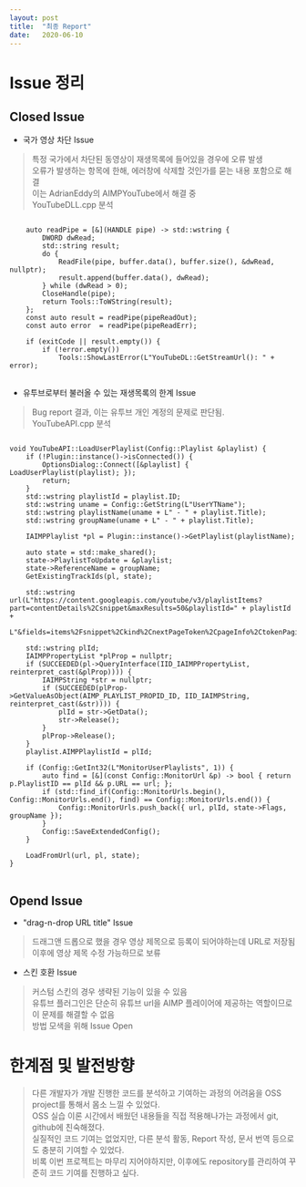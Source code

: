 ```yaml
---
layout: post
title:  "최종 Report"
date:   2020-06-10
---
```


# Issue 정리

## Closed Issue

+ 국가 영상 차단 Issue
> 특정 국가에서 차단된 동영상이 재생목록에 들어있을 경우에 오류 발생<br>
> 오류가 발생하는 항목에 한해, 에러창에 삭제할 것인가를 묻는 내용 포함으로 해결<br>
> 이는 AdrianEddy의 AIMPYouTube에서 해결 중<br>
> YouTubeDLL.cpp 분석<br>
<pre>
<code>
    auto readPipe = [&](HANDLE pipe) -> std::wstring {
        DWORD dwRead;
        std::string result;
        do {
            ReadFile(pipe, buffer.data(), buffer.size(), &dwRead, nullptr);
            result.append(buffer.data(), dwRead);
        } while (dwRead > 0);
        CloseHandle(pipe);
        return Tools::ToWString(result);
    };
    const auto result = readPipe(pipeReadOut);
    const auto error  = readPipe(pipeReadErr);

    if (exitCode || result.empty()) {
        if (!error.empty())
            Tools::ShowLastError(L"YouTubeDL::GetStreamUrl(): " + error);
</code>
</pre>

+ 유투브로부터 불러올 수 있는 재생목록의 한계 Issue
> Bug report 결과, 이는 유투브 개인 계정의 문제로 판단됨.<br>
> YouTubeAPI.cpp 분석<br>
<pre>
<code>
void YouTubeAPI::LoadUserPlaylist(Config::Playlist &playlist) {
    if (!Plugin::instance()->isConnected()) {
        OptionsDialog::Connect([&playlist] { LoadUserPlaylist(playlist); });
        return;
    }
    std::wstring playlistId = playlist.ID;
    std::wstring uname = Config::GetString(L"UserYTName");
    std::wstring playlistName(uname + L" - " + playlist.Title);
    std::wstring groupName(uname + L" - " + playlist.Title);

    IAIMPPlaylist *pl = Plugin::instance()->GetPlaylist(playlistName);

    auto state = std::make_shared<LoadingState>();
    state->PlaylistToUpdate = &playlist;
    state->ReferenceName = groupName;
    GetExistingTrackIds(pl, state);

    std::wstring url(L"https://content.googleapis.com/youtube/v3/playlistItems?part=contentDetails%2Csnippet&maxResults=50&playlistId=" + playlistId +
                     L"&fields=items%2Fsnippet%2Ckind%2CnextPageToken%2CpageInfo%2CtokenPagination");

    std::wstring plId;
    IAIMPPropertyList *plProp = nullptr;
    if (SUCCEEDED(pl->QueryInterface(IID_IAIMPPropertyList, reinterpret_cast<void **>(&plProp)))) {
        IAIMPString *str = nullptr;
        if (SUCCEEDED(plProp->GetValueAsObject(AIMP_PLAYLIST_PROPID_ID, IID_IAIMPString, reinterpret_cast<void **>(&str)))) {
            plId = str->GetData();
            str->Release();
        }
        plProp->Release();
    }
    playlist.AIMPPlaylistId = plId;

    if (Config::GetInt32(L"MonitorUserPlaylists", 1)) {
        auto find = [&](const Config::MonitorUrl &p) -> bool { return p.PlaylistID == plId && p.URL == url; };
        if (std::find_if(Config::MonitorUrls.begin(), Config::MonitorUrls.end(), find) == Config::MonitorUrls.end()) {
            Config::MonitorUrls.push_back({ url, plId, state->Flags, groupName });
        }
        Config::SaveExtendedConfig();
    }

    LoadFromUrl(url, pl, state);
}
</code>
</pre>

## Opend Issue

+ "drag-n-drop URL title" Issue
> 드래그앤 드롭으로 했을 경우 영상 제목으로 등록이 되어야하는데 URL로 저장됨<br>
> 이후에 영상 제목 수정 가능하므로 보류<br>

+ 스킨 호환 Issue
> 커스텀 스킨의 경우 생략된 기능이 있을 수 있음<br>
> 유튜브 플러그인은 단순히 유튜브 url을 AIMP 플레이어에 제공하는 역할이므로 이 문제를 해결할 수 없음<br>
> 방법 모색을 위해 Issue Open<br>

# 한계점 및 발전방향
> 다른 개발자가 개발 진행한 코드를 분석하고 기여하는 과정의 어려움을 OSS project를 통해서 몸소 느낄 수 있었다.<br>
> OSS 실습 이론 시간에서 배웠던 내용들을 직접 적용해나가는 과정에서 git, github에 친숙해졌다.<br>
> 실질적인 코드 기여는 없었지만, 다른 분석 활동, Report 작성, 문서 번역 등으로도 충분히 기여할 수 있었다.<br>
> 비록 이번 프로젝트는 마무리 지어야하지만, 이후에도 repository를 관리하여 꾸준히 코드 기여를 진행하고 싶다.<br>
